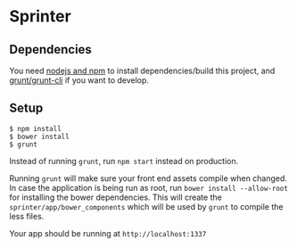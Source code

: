# Sprinter

## Dependencies

You need [nodejs and npm](http://nodejs.org) to install dependencies/build this project, and [grunt/grunt-cli](https://github.com/gruntjs/grunt-cli) if you want to develop.

## Setup

```
$ npm install
$ bower install
$ grunt
```
Instead of running `grunt`, run `npm start` instead on production.

Running `grunt` will make sure your front end assets compile when changed. In case the application is being run as root, run `bower install --allow-root` for installing the bower dependencies. This will create the `sprinter/app/bower_components` which will be used by `grunt` to compile the less files.

Your app should be running at `http://localhost:1337`
